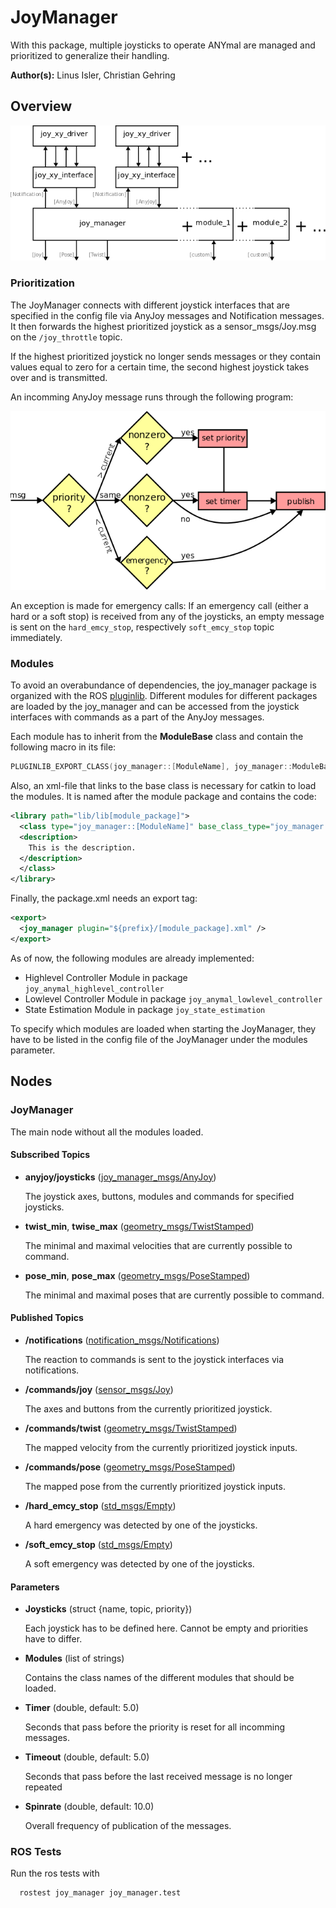 # JoyManager

With this package, multiple joysticks to operate ANYmal are managed and
prioritized to generalize their handling.


**Author(s):** Linus Isler, Christian Gehring  


## Overview

![JoyManager Scheme](doc/JoyManagerScheme.jpg)

### Prioritization

The JoyManager connects with different joystick interfaces that are specified in
 the config file via AnyJoy messages and Notification messages. It then
forwards the highest prioritized joystick as a sensor_msgs/Joy.msg on the
`/joy_throttle` topic.

If the highest prioritized joystick no longer sends messages or they contain
values equal to zero for a certain time, the second highest joystick takes over
and is transmitted.

An incomming AnyJoy message runs through the following program:

![Prioritization Scheme](doc/PrioritizationScheme.jpg)

An exception is made for emergency calls: If an emergency
call (either a hard or a soft stop) is received  from any of the joysticks, an
empty message is sent on the `hard_emcy_stop`, respectively `soft_emcy_stop`
topic immediately.

### Modules

To avoid an overabundance of dependencies, the joy_manager package is organized
with the ROS [pluginlib]. Different modules for different packages are loaded by
 the joy_manager and can be accessed from the joystick interfaces with commands
as a part of the AnyJoy messages.

Each module has to inherit from the **ModuleBase** class and contain the
following macro in its file:

```c++
PLUGINLIB_EXPORT_CLASS(joy_manager::[ModuleName], joy_manager::ModuleBase)
```

Also, an xml-file that links to the base class is necessary for catkin to load
the modules. It is named after the module package and contains the code:

```xml
<library path="lib/lib[module_package]">
  <class type="joy_manager::[ModuleName]" base_class_type="joy_manager::ModuleBase">
  <description>
    This is the description.
  </description>
  </class>
</library>
```

Finally, the package.xml needs an export tag:

```xml
<export>
  <joy_manager plugin="${prefix}/[module_package].xml" />
</export>
```

As of now, the following modules are already implemented:

- Highlevel Controller Module in package ```joy_anymal_highlevel_controller```
- Lowlevel Controller Module in package ```joy_anymal_lowlevel_controller```
- State Estimation Module in package ```joy_state_estimation```

To specify which modules are loaded when starting the JoyManager,
they have to be listed in the config file of the JoyManager under the modules parameter.


## Nodes

### JoyManager

The main node without all the modules loaded.


#### Subscribed Topics

* **anyjoy/joysticks** ([joy_manager_msgs/AnyJoy])

  The joystick axes, buttons, modules and commands for specified joysticks.

* **twist_min**, **twise_max** ([geometry_msgs/TwistStamped])

  The minimal and maximal velocities that are currently possible to command.

* **pose_min**, **pose_max** ([geometry_msgs/PoseStamped])

  The minimal and maximal poses that are currently possible to command.


#### Published Topics

* **/notifications** ([notification_msgs/Notifications])

  The reaction to commands is sent to the joystick interfaces via notifications.

* **/commands/joy** ([sensor_msgs/Joy])

  The axes and buttons from the currently prioritized joystick.

* **/commands/twist** ([geometry_msgs/TwistStamped])

  The mapped velocity from the currently prioritized joystick inputs.

* **/commands/pose** ([geometry_msgs/PoseStamped])

  The mapped pose from the currently prioritized joystick inputs.

* **/hard_emcy_stop** ([std_msgs/Empty])

  A hard emergency was detected by one of the joysticks.

* **/soft_emcy_stop** ([std_msgs/Empty])

  A soft emergency was detected by one of the joysticks.



#### Parameters

* **Joysticks** (struct {name, topic, priority})

  Each joystick has to be defined here. Cannot be empty and priorities have to
  differ.

* **Modules** (list of strings)

  Contains the class names of the different modules that should be loaded.

* **Timer** (double, default: 5.0)

  Seconds that pass before the priority is reset for all incomming messages.

* **Timeout** (double, default: 5.0)

  Seconds that pass before the last received message is no longer repeated

* **Spinrate** (double, default: 10.0)

  Overall frequency of publication of the messages.



### ROS Tests

Run the ros tests with

```bash
  rostest joy_manager joy_manager.test
```


[std_srvs/Empty]: http://docs.ros.org/api/std_srvs/html/srv/Empty.html
[pluginlib]: http://wiki.ros.org/pluginlib
[geometry_msgs/PoseStamped]: http://docs.ros.org/api/geometry_msgs/html/msg/PoseStamped.html
[geometry_msgs/TwistStamped]: http://docs.ros.org/api/geometry_msgs/html/msg/TwistStamped.html
[notification_msgs/Notifications]: https://bitbucket.org/leggedrobotics/any_common
[joy_manager_msgs/AnyJoy]: joy_manager_msgs/msg/AnyJoy.msg
[sensor_msgs/Joy]: http://docs.ros.org/api/sensor_msgs/html/msg/Joy.html
[std_msgs/Empty]: http://docs.ros.org/api/std_msgs/html/msg/Empty.html
